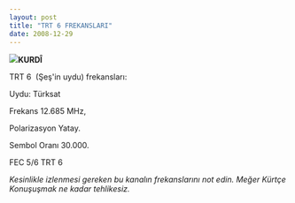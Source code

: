 ```yaml
---
layout: post
title: "TRT 6 FREKANSLARI"
date: 2008-12-29
---
```


![](/images/trt.JPG)**KURDÎ**

TRT 6  (Şeş'in uydu) frekansları:

Uydu: Türksat

Frekans 12.685 MHz,

Polarizasyon Yatay.

Sembol Oranı 30.000.

FEC 5/6 TRT 6

_Kesinlikle izlenmesi gereken bu kanalın frekanslarını not edin. Meğer Kürtçe Konuşuşmak ne kadar tehlikesiz._
